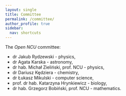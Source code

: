 ```yaml
---
layout: single
title: Committee
permalink: /committee/
author_profile: true
sidebar:
  nav: shortcuts
---
```

The *Open NCU* committee:
* dr Jakub Rydzewski - physics,
* dr Agata Karska - astronomy,
* dr hab. Michał Zieliński, prof. NCU - physics,
* dr Dariusz Kędziera - chemistry,
* dr Łukasz Mikulski - computer science,
* prof. dr hab.  Katarzyna Hrynkiewicz - biology,
* dr hab. Grzegorz Bobiński, prof. NCU - mathematics.

